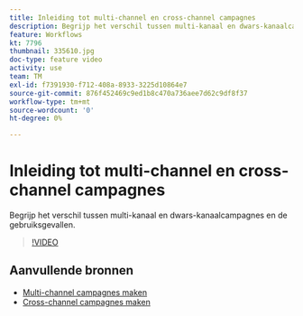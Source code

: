 ```yaml
---
title: Inleiding tot multi-channel en cross-channel campagnes
description: Begrijp het verschil tussen multi-kanaal en dwars-kanaalcampagnes en de gebruiksgevallen.
feature: Workflows
kt: 7796
thumbnail: 335610.jpg
doc-type: feature video
activity: use
team: TM
exl-id: f7391930-f712-408a-8933-3225d10864e7
source-git-commit: 876f452469c9ed1b8c470a736aee7d62c9df8f37
workflow-type: tm+mt
source-wordcount: '0'
ht-degree: 0%

---
```


# Inleiding tot multi-channel en cross-channel campagnes

Begrijp het verschil tussen multi-kanaal en dwars-kanaalcampagnes en de gebruiksgevallen.

>[!VIDEO](https://video.tv.adobe.com/v/335610?quality=12)

## Aanvullende bronnen

* [Multi-channel campagnes maken](/help/orchestrate-campaigns/multi-channel-campaigns.md)
* [Cross-channel campagnes maken](/help/orchestrate-campaigns/cross-channel-campaigns.md)
